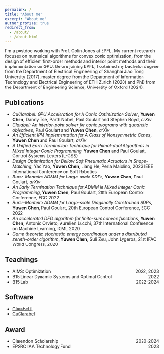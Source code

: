 ```yaml
---
permalink: /
title: "About me"
excerpt: "About me"
author_profile: true
redirect_from: 
  - /about/
  - /about.html
---
```


I'm a postdoc working with Prof. Colin Jones at EPFL. My current research focuses on numerical algorithms for convex conic optimization, from the design of efficient first-order methods and interior point methods and their implementation on GPU. Before joining EPFL, I obtained my bachelor degree from the Department of Electrical Engineering of Shanghai Jiao Tong University (2017), master degree from the Department of Information Technology and Electrical Engineering of ETH Zurich (2020) and PhD from the Department of Engineering Science, University of Oxford (2024).

<!-- News
------
- I gave a talk of my work on large-scale convex conic optimization to the SOC Lab, UCSD. (July 2023)
- I gave a talk of our Clarabel solver to the Predictive Control Lab, EPFL. (June 2023)
- Our project **[Clarabel.jl/rs](https://oxfordcontrol.github.io/ClarabelDocs/stable/)** has received the [EPSRC Impact Acceleration Account fund](https://www.mpls.ox.ac.uk/research-funding/impact-and-innovation/iaa#funding-schemes). (June 2023) -->


Publications
------
- *CuClarabel: GPU Acceleration for A Conic Optimization Solver*, **Yuwen Chen**, Danny Tse, Parth Nobel, Paul Goulart and Stephen Boyd, *arXiv*
- *Clarabel: An interior-point solver for conic programs with quadratic objectives*, Paul Goulart and **Yuwen Chen**, *arXiv*
- *An Efficient IPM Implementation for A Class of Nonsymmetric Cones*, **Yuwen Chen** and Paul Goulart, *arXiv*
- *A Unified Early Termination Technique for Primal-dual Algorithms in Mixed Integer Conic Programming*, **Yuwen Chen** and Paul Goulart, Control Systems Letters (L-CSS)
- *Design Optimization for Bellow Soft Pneumatic Actuators in Shape-Matching*, Yao Yao, **Yuwen Chen**, Liang He, Perla Maiolino, 2023 IEEE International Conference on Soft Robotics
- *Burer-Monteiro ADMM for Large-scale SDPs*, **Yuwen Chen**, Paul Goulart, *arXiv*
- *An Early Termination Technique for ADMM in Mixed Integer Conic Programming*, **Yuwen Chen**, Paul Goulart, 20th European Control Conference, ECC 2022 
- *Burer-Monteiro ADMM for Large-scale Diagonally Constrained SDPs*, **Yuwen Chen**, Paul Goulart, 20th European Control Conference, ECC 2022
- *An accelerated DFO algorithm for finite-sum convex functions*, **Yuwen Chen**, Antonio Orvieto, Aurelien Lucchi, 37th International Conference on Machine Learning, ICML 2020
- *Game theoretic stochastic energy coordination under a distributed zeroth-order algorithm*, **Yuwen Chen**, Suli Zou, John Lygeros, 21st IFAC World Congress, 2020

Teachings
------
- <div style="text-align:left;">AIMS: Optimization<span style="float:right;">2022, 2023</span></div>     
- <div style="text-align:left;">B15 Linear Dynamic Systems and Optimal Control<span style="float:right;">2022</span></div>         
- <div style="text-align:left;">B15 Lab <span style="float:right;">2022-2024</span></div>         

Software
------
- [Clarabel.jl](https://oxfordcontrol.github.io/ClarabelDocs/stable/)
- [CuClarabel](https://github.com/cvxgrp/CuClarabel)

Award
------
- <div style="text-align:left;">Clarendon Scholarship<span style="float:right;">2020-2024</span></div>    
- <div style="text-align:left;">EPSRC IAA Technology Fund<span style="float:right;">2023</span></div>    